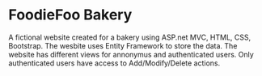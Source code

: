 # FoodieFoo Bakery
 A fictional website created for a bakery using ASP.net MVC, HTML, CSS, Bootstrap. The wesbite uses Entity Framework to store the data. The website has different views for annonymus and authenticated users. Only authenticated users have access to Add/Modify/Delete actions. 
